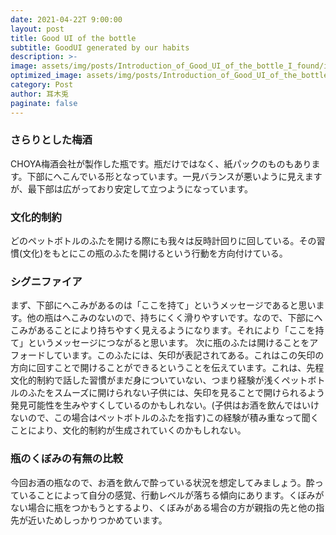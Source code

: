 ```yaml
---
date: 2021-04-22T 9:00:00
layout: post
title: Good UI of the bottle
subtitle: GoodUI generated by our habits
description: >-
image: assets/img/posts/Introduction_of_Good_UI_of_the_bottle_I_found/image1.jpg
optimized_image: assets/img/posts/Introduction_of_Good_UI_of_the_bottle_I_found/image1_resized_thumbnail.jpg
category: Post
author: 耳木兎
paginate: false
---
```


### さらりとした梅酒
CHOYA梅酒会社が製作した瓶です。瓶だけではなく、紙パックのものもあります。下部にへこんでいる形となっています。一見バランスが悪いように見えますが、最下部は広がっており安定して立つようになっています。

### 文化的制約
どのペットボトルのふたを開ける際にも我々は反時計回りに回している。その習慣(文化)をもとにこの瓶のふたを開けるという行動を方向付けている。

### シグニファイア
まず、下部にへこみがあるのは「ここを持て」というメッセージであると思います。他の瓶はへこみのないので、持ちにくく滑りやすいです。なので、下部にへこみがあることにより持ちやすく見えるようになります。それにより「ここを持て」というメッセージにつながると思います。
次に瓶のふたは開けることをアフォードしています。このふたには、矢印が表記されてある。これはこの矢印の方向に回すことで開けることができるということを伝えています。これは、先程文化的制約で話した習慣がまだ身についていない、つまり経験が浅くペットボトルのふたをスムーズに開けられない子供には、矢印を見ることで開けられるよう発見可能性を生みやすくしているのかもしれない。(子供はお酒を飲んではいけないので、この場合はペットボトルのふたを指す)この経験が積み重なって聞くことにより、文化的制約が生成されていくのかもしれない。

### 瓶のくぼみの有無の比較
 今回お酒の瓶なので、お酒を飲んで酔っている状況を想定してみましょう。酔っていることによって自分の感覚、行動レベルが落ちる傾向にあります。くぼみがない場合に瓶をつかもうとするより、くぼみがある場合の方が親指の先と他の指先が近いためしっかりつかめています。
